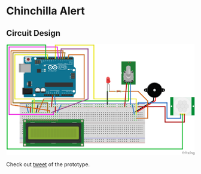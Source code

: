 ﻿# Chinchilla Alert

## Circuit Design

![Board](ECAD_bb.png)

Check out [tweet](https://twitter.com/tiksn/status/973694012753248258) of the prototype.
